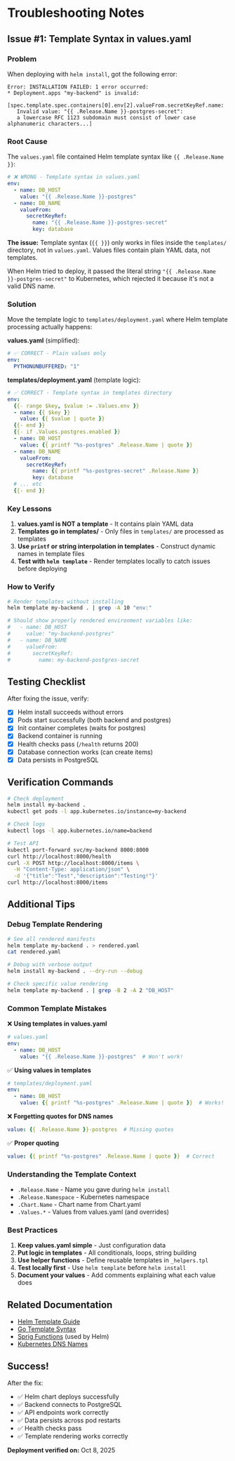 # Troubleshooting Notes

## Issue #1: Template Syntax in values.yaml

### Problem

When deploying with `helm install`, got the following error:

```
Error: INSTALLATION FAILED: 1 error occurred:
* Deployment.apps "my-backend" is invalid: 
  [spec.template.spec.containers[0].env[2].valueFrom.secretKeyRef.name: 
   Invalid value: "{{ .Release.Name }}-postgres-secret": 
   a lowercase RFC 1123 subdomain must consist of lower case alphanumeric characters...]
```

### Root Cause

The `values.yaml` file contained Helm template syntax like `{{ .Release.Name }}`:

```yaml
# ❌ WRONG - Template syntax in values.yaml
env:
  - name: DB_HOST
    value: "{{ .Release.Name }}-postgres"
  - name: DB_NAME
    valueFrom:
      secretKeyRef:
        name: "{{ .Release.Name }}-postgres-secret"
        key: database
```

**The issue:** Template syntax (`{{ }}`) only works in files inside the `templates/` directory, not in `values.yaml`. Values files contain plain YAML data, not templates.

When Helm tried to deploy, it passed the literal string `"{{ .Release.Name }}-postgres-secret"` to Kubernetes, which rejected it because it's not a valid DNS name.

### Solution

Move the template logic to `templates/deployment.yaml` where Helm template processing actually happens:

**values.yaml** (simplified):
```yaml
# ✅ CORRECT - Plain values only
env:
  PYTHONUNBUFFERED: "1"
```

**templates/deployment.yaml** (template logic):
```yaml
# ✅ CORRECT - Template syntax in templates directory
env:
  {{- range $key, $value := .Values.env }}
  - name: {{ $key }}
    value: {{ $value | quote }}
  {{- end }}
  {{- if .Values.postgres.enabled }}
  - name: DB_HOST
    value: {{ printf "%s-postgres" .Release.Name | quote }}
  - name: DB_NAME
    valueFrom:
      secretKeyRef:
        name: {{ printf "%s-postgres-secret" .Release.Name }}
        key: database
  # ... etc
  {{- end }}
```

### Key Lessons

1. **values.yaml is NOT a template** - It contains plain YAML data
2. **Templates go in templates/** - Only files in `templates/` are processed as templates
3. **Use `printf` or string interpolation in templates** - Construct dynamic names in template files
4. **Test with `helm template`** - Render templates locally to catch issues before deploying

### How to Verify

```bash
# Render templates without installing
helm template my-backend . | grep -A 10 "env:"

# Should show properly rendered environment variables like:
#   - name: DB_HOST
#     value: "my-backend-postgres"
#   - name: DB_NAME
#     valueFrom:
#       secretKeyRef:
#         name: my-backend-postgres-secret
```

## Testing Checklist

After fixing the issue, verify:

- [x] Helm install succeeds without errors
- [x] Pods start successfully (both backend and postgres)
- [x] Init container completes (waits for postgres)
- [x] Backend container is running
- [x] Health checks pass (`/health` returns 200)
- [x] Database connection works (can create items)
- [x] Data persists in PostgreSQL

## Verification Commands

```bash
# Check deployment
helm install my-backend .
kubectl get pods -l app.kubernetes.io/instance=my-backend

# Check logs
kubectl logs -l app.kubernetes.io/name=backend

# Test API
kubectl port-forward svc/my-backend 8000:8000
curl http://localhost:8000/health
curl -X POST http://localhost:8000/items \
  -H "Content-Type: application/json" \
  -d '{"title":"Test","description":"Testing!"}'
curl http://localhost:8000/items
```

## Additional Tips

### Debug Template Rendering

```bash
# See all rendered manifests
helm template my-backend . > rendered.yaml
cat rendered.yaml

# Debug with verbose output
helm install my-backend . --dry-run --debug

# Check specific value rendering
helm template my-backend . | grep -B 2 -A 2 "DB_HOST"
```

### Common Template Mistakes

❌ **Using templates in values.yaml**
```yaml
# values.yaml
env:
  - name: DB_HOST
    value: "{{ .Release.Name }}-postgres"  # Won't work!
```

✅ **Using values in templates**
```yaml
# templates/deployment.yaml
env:
  - name: DB_HOST
    value: {{ printf "%s-postgres" .Release.Name | quote }}  # Works!
```

❌ **Forgetting quotes for DNS names**
```yaml
value: {{ .Release.Name }}-postgres  # Missing quotes
```

✅ **Proper quoting**
```yaml
value: {{ printf "%s-postgres" .Release.Name | quote }}  # Correct
```

### Understanding the Template Context

- `.Release.Name` - Name you gave during `helm install`
- `.Release.Namespace` - Kubernetes namespace
- `.Chart.Name` - Chart name from Chart.yaml
- `.Values.*` - Values from values.yaml (and overrides)

### Best Practices

1. **Keep values.yaml simple** - Just configuration data
2. **Put logic in templates** - All conditionals, loops, string building
3. **Use helper functions** - Define reusable templates in `_helpers.tpl`
4. **Test locally first** - Use `helm template` before `helm install`
5. **Document your values** - Add comments explaining what each value does

## Related Documentation

- [Helm Template Guide](https://helm.sh/docs/chart_template_guide/)
- [Go Template Syntax](https://pkg.go.dev/text/template)
- [Sprig Functions](http://masterminds.github.io/sprig/) (used by Helm)
- [Kubernetes DNS Names](https://kubernetes.io/docs/concepts/overview/working-with-objects/names/#dns-subdomain-names)

## Success!

After the fix:
- ✅ Helm chart deploys successfully
- ✅ Backend connects to PostgreSQL
- ✅ API endpoints work correctly
- ✅ Data persists across pod restarts
- ✅ Health checks pass
- ✅ Template rendering works correctly

**Deployment verified on:** Oct 8, 2025

